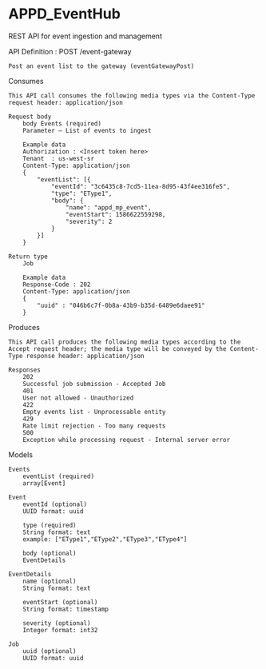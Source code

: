 # APPD_EventHub
REST API for event ingestion and management 

API Definition : POST /event-gateway

	Post an event list to the gateway (eventGatewayPost)

Consumes

	This API call consumes the following media types via the Content-Type request header: application/json

	Request body
		body Events (required)
		Parameter — List of events to ingest
		
		Example data
		Authorization : <Insert token here>
		Tenant  : us-west-sr
		Content-Type: application/json
		{
			"eventList": [{
				"eventId": "3c6435c8-7cd5-11ea-8d95-43f4ee316fe5",
				"type": "EType1",
				"body": {
					"name": "appd_mp_event",
					"eventStart": 1586622559298,
					"severity": 2
				}
			}]
		}

	Return type
		Job
		
		Example data
		Response-Code : 202
		Content-Type: application/json
		{
			"uuid" : "046b6c7f-0b8a-43b9-b35d-6489e6daee91"
		}

Produces

	This API call produces the following media types according to the Accept request header; the media type will be conveyed by the Content-Type response header: application/json
	
	Responses
		202
		Successful job submission - Accepted Job
		401
		User not allowed - Unauthorized
		422
		Empty events list - Unprocessable entity
		429
		Rate limit rejection - Too many requests
		500
		Exception while processing request - Internal server error

Models

	Events
		eventList (required)
		array[Event]

	Event
		eventId (optional)
		UUID format: uuid

		type (required)
		String format: text
		example: ["EType1","EType2","EType3","EType4"]

		body (optional)
		EventDetails
		
	EventDetails
		name (optional)
		String format: text
		
		eventStart (optional)
		String format: timestamp
		
		severity (optional)
		Integer format: int32

	Job
		uuid (optional)
		UUID format: uuid

